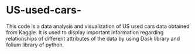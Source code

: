 # US-used-cars-

This code is a data analysis and visualization of US used cars data obtained from Kaggle.
It is used to display important information regarding relationships of different attributes of 
the data by using Dask library and folium library of python.
